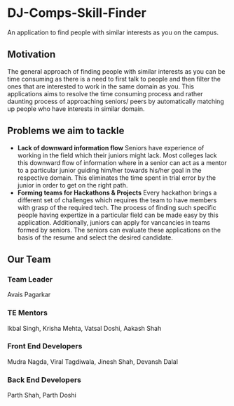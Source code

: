 # DJ-Comps-Skill-Finder
An application to find people with similar interests as you on the campus.

## Motivation
The general approach of finding people with similar interests as you can be time consuming as there is a need to first talk to people and then filter the ones that are interested to work in the same domain as you. This applications aims to resolve the time consuming process and rather daunting process of approaching seniors/ peers by automatically matching up people who have interests in similar domain. 

## Problems we aim to tackle
- **Lack of downward information flow**
    Seniors have experience of working in the field which their juniors might lack. Most colleges lack this downward flow of information where in a senior can act as a mentor to a particular junior guiding him/her towards his/her goal in the respective domain. This eliminates the time spent in trial error by the junior in order to get on the right path.
- **Forming teams for Hackathons & Projects**
    Every hackathon brings a different set of challenges which requires the team to have members with grasp of the required tech. The process of finding such specific people having expertize in a particular field can be made easy by this application. Additionally, juniors can apply for vancancies in teams formed by seniors. The seniors can evaluate these applications on the basis of the resume and select the desired candidate.
    
## Our Team

### Team Leader
Avais Pagarkar

### TE Mentors
Ikbal Singh, Krisha Mehta, Vatsal Doshi, Aakash Shah

### Front End Developers
Mudra Nagda, Viral Tagdiwala, Jinesh Shah, Devansh Dalal

### Back End Developers
Parth Shah, Parth Doshi
